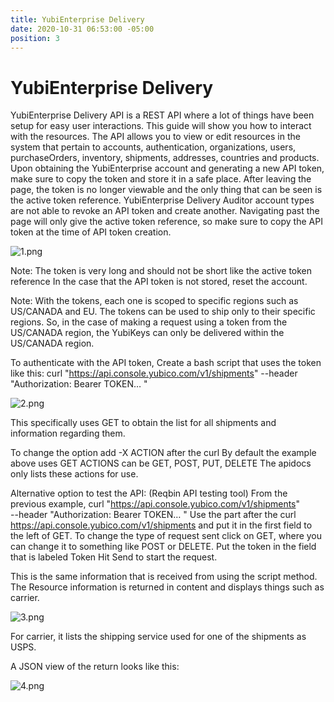 ```yaml
---
title: YubiEnterprise Delivery
date: 2020-10-31 06:53:00 -05:00
position: 3
---
```


# YubiEnterprise Delivery

YubiEnterprise Delivery API is a REST API where a lot of things have been setup for easy user interactions. This guide will show you how to interact with the resources. The API allows you to view or edit resources in the system that pertain to accounts, authentication, organizations, users, purchaseOrders, inventory, shipments, addresses, countries and products.
Upon obtaining the YubiEnterprise account and generating a new API token, make sure to copy the token and store it in a safe place. After leaving the page, the token is no longer viewable and the only thing that can be seen is the active token reference. YubiEnterprise Delivery Auditor account types are not able to revoke an API token and create another. 
Navigating past the page will only give the active token reference, so make sure to copy the API token at the time of API token creation.

![1.png](/uploads/1.png)

Note: The token is very long and should not be short like the active token reference
In the case that the API token is not stored, reset the account.

Note: With the tokens, each one is scoped to specific regions such as US/CANADA and EU. The tokens can be used to ship only to their specific regions. So, in the case of making a request using a token from the US/CANADA region, the YubiKeys can only be delivered within the US/CANADA region.

To authenticate with the API token,
Create a bash script that uses the token like this: 
curl "https://api.console.yubico.com/v1/shipments" 
--header "Authorization: Bearer TOKEN… "

![2.png](/uploads/2.png)

This specifically uses GET to obtain the list for all shipments and information regarding them. 

To change the option add -X ACTION after the curl
By default the example above uses GET
ACTIONS can be GET, POST, PUT, DELETE
The apidocs only lists these actions for use.

Alternative option to test the API: (Reqbin API testing tool)
From the previous example, 
curl "https://api.console.yubico.com/v1/shipments" \
--header "Authorization: Bearer TOKEN… "
Use the part after the curl https://api.console.yubico.com/v1/shipments and put it in the first field to the left of GET. 
To change the type of request sent click on GET, where you can change it to something like POST or DELETE.
Put the token in the field that is labeled Token
Hit Send to start the request.



This is the same information that is received from using the script method.
The Resource information is returned in content and displays things such as carrier.

![3.png](/uploads/3.png)

For carrier, it lists the shipping service used for one of the shipments as USPS.


A JSON view of the return looks like this: 

![4.png](/uploads/4.png)